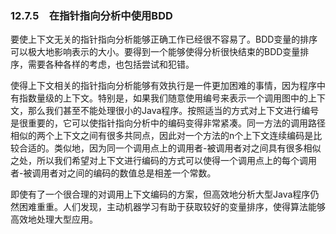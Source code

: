 ### 12.7.5　在指针指向分析中使用BDD

要使上下文无关的指针指向分析能够正确工作已经很不容易了。BDD变量的排序可以极大地影响表示的大小。要得到一个能够使得分析很快结束的BDD变量排序，需要各种各样的考虑，也包括尝试和犯错。

使得上下文相关的指针指向分析能够有效执行是一件更加困难的事情，因为程序中有指数量级的上下文。特别是，如果我们随意使用编号来表示一个调用图中的上下文，那么我们甚至不能处理很小的Java程序。按照适当的方式对上下文进行编号是很重要的，它可以使指针指向分析中的编码变得非常紧凑。同一方法的调用路径相似的两个上下文之间有很多共同点，因此对一个方法的n个上下文连续编码是比较合适的。类似地，因为同一个调用点上的调用者-被调用者对之间具有很多相似之处，所以我们希望对上下文进行编码的方式可以使得一个调用点上的每个调用者-被调用者对之间的编码的数值总是相差一个常数。

即使有了一个很合理的对调用上下文编码的方案，但高效地分析大型Java程序仍然困难重重。人们发现，主动机器学习有助于获取较好的变量排序，使得算法能够高效地处理大型应用。